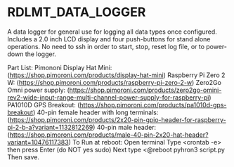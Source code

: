# RDLMT_DATA_LOGGER
A data logger for general use for logging all data types once configured.  Includes a 2.0 inch LCD display and four push-buttons for stand alone operations. No need to ssh in order to start, stop, reset log file, or to power-down the logger.

Part List:
Pimononi Display Hat Mini: (https://shop.pimoroni.com/products/display-hat-mini)
Raspberry Pi Zero 2 W: (https://shop.pimoroni.com/products/raspberry-pi-zero-2-w)
Zero2Go Omni power supply: (https://shop.pimoroni.com/products/zero2go-omini-rev2-wide-input-range-multi-channel-power-supply-for-raspberry-pi)
PA1010D GPS Breakout: (https://shop.pimoroni.com/products/pa1010d-gps-breakout)
40-pin female header with long terminals: (https://shop.pimoroni.com/products/2x20-pin-gpio-header-for-raspberry-pi-2-b-a?variant=1132812269)
40-pin male header: (https://shop.pimoroni.com/products/male-40-pin-2x20-hat-header?variant=10476117383)
To Run at reboot:
Open terminal
Type <crontab -e> then press Enter (do NOT yes sudo)
Next type <@reboot pyhron3 script.py
Then save.
